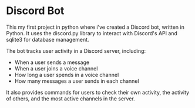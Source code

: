 # Discord Bot

This my first project in python where i've created a Discord bot, written in Python. It uses the discord.py library to interact with Discord's API and sqlite3 for database management.

The bot tracks user activity in a Discord server, including:

- When a user sends a message
- When a user joins a voice channel
- How long a user spends in a voice channel
- How many messages a user sends in each channel

It also provides commands for users to check their own activity, the activity of others, and the most active channels in the server.
